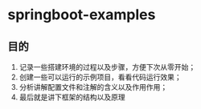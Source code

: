 # springboot-examples

## 目的
1. 记录一些搭建环境的过程以及步骤，方便下次从零开始；
2. 创建一些可以运行的示例项目，看看代码运行效果；
3. 分析讲解配置文件和注解的含义以及作用作用；
4. 最后就是讲下框架的结构以及原理
